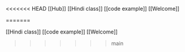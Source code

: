 <<<<<<< HEAD
   [[Hub]]
[[Hindi class]]
[[code example]]
[[Welcome]]
   
=======

[[Hindi class]]
[[code example]]
[[Welcome]]

>>>>>>> main
